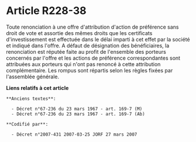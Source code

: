 # Article R228-38

Toute renonciation à une offre d'attribution d'action de préférence sans droit de vote et assortie des mêmes droits que les
certificats d'investissement est effectuée dans le délai imparti à cet effet par la société et indiqué dans l'offre. A défaut
de désignation des bénéficiaires, la renonciation est réputée faite au profit de l'ensemble des porteurs concernés par
l'offre et les actions de préférence correspondantes sont attribuées aux porteurs qui n'ont pas renoncé à cette attribution
complémentaire. Les rompus sont répartis selon les règles fixées par l'assemblée générale.

**Liens relatifs à cet article**

	**Anciens textes**:

	  - Décret n°67-236 du 23 mars 1967 - art. 169-7 (M)
	  - Décret n°67-236 du 23 mars 1967 - art. 169-7 (Ab)

	**Codifié par**:

	  - Décret n°2007-431 2007-03-25 JORF 27 mars 2007
